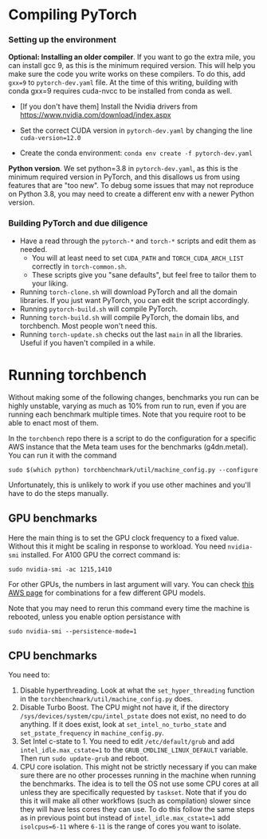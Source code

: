 # Compiling PyTorch

### Setting up the environment

**Optional: Installing an older compiler**.
If you want to go the extra mile, you can install gcc 9, as this is the minimum required version.
This will help you make sure the code you write works on these compilers.
To do this, add `gxx=9` to `pytorch-dev.yaml` file. At the time of this writing, building with conda
gxx=9 requires cuda-nvcc to be installed from conda as well.

- [If you don't have them] Install the Nvidia drivers from https://www.nvidia.com/download/index.aspx

- Set the correct CUDA version in `pytorch-dev.yaml` by changing the line `cuda-version=12.0`

- Create the conda environment: `conda env create -f pytorch-dev.yaml`

**Python version**. We set python=3.8 in `pytorch-dev.yaml`, as this is the minimum required version in PyTorch, and this disallows us from using features that are "too new".
To debug some issues that may not reproduce on Python 3.8, you may need to create a different env with a newer Python version.


### Building PyTorch and due diligence

- Have a read through the `pytorch-*` and `torch-*` scripts and edit them as needed.
  - You will at least need to set `CUDA_PATH` and `TORCH_CUDA_ARCH_LIST` correctly in `torch-common.sh`.
  - These scripts give you "sane defaults", but feel free to tailor them to your liking.
- Running `torch-clone.sh` will download PyTorch and all the domain libraries. If you just want PyTorch, you can edit the script accordingly.
- Running `pytorch-build.sh` will compile PyTorch.
- Running `torch-build.sh` will compile PyTorch, the domain libs, and torchbench. Most people won't need this.
- Running `torch-update.sh` checks out the last `main` in all the libraries. Useful if you haven't compiled in a while.


# Running torchbench

Without making some of the following changes, benchmarks you run can be highly unstable, varying as much as 10% from run to run, even if you are running each benchmark multiple times. Note that you require root to be able to enact most of them.

In the `torchbench` repo there is a script to do the configuration for a specific AWS instance that the Meta team uses for the benchmarks (g4dn.metal). You can run it with the command

```
sudo $(which python) torchbenchmark/util/machine_config.py --configure
```

Unfortunately, this is unlikely to work if you use other machines and you'll have to do the steps manually.

## GPU benchmarks

Here the main thing is to set the GPU clock frequency to a fixed value. Without this it might be scaling in response to workload. You need `nvidia-smi` installed. For A100 GPU the correct command is:

`sudo nvidia-smi -ac 1215,1410`

For other GPUs, the numbers in last argument will vary. You can check
[this AWS page](https://docs.amazonaws.cn/en_us/AWSEC2/latest/UserGuide/optimize_gpu.html) for combinations for a few different GPU models.

Note that you may need to rerun this command every time the machine is rebooted, unless you enable option persistance with

`sudo nvidia-smi --persistence-mode=1`

## CPU benchmarks

You need to:

1. Disable hyperthreading. Look at what the `set_hyper_threading` function in the `torchbenchmark/util/machine_config.py` does.
2. Disable Turbo Boost. The CPU might not have it, if the directory `/sys/devices/system/cpu/intel_pstate` does not exist, no need to do anything. If it does exist, look at `set_intel_no_turbo_state` and `set_pstate_frequency` in `machine_config.py`.
3. Set Intel c-state to 1. You need to edit `/etc/default/grub` and add `intel_idle.max_cstate=1` to the `GRUB_CMDLINE_LINUX_DEFAULT` variable. Then run `sudo update-grub` and reboot.
3. CPU core isolation. This might not be strictly necessary if you can make sure there are no other processes running in the machine when running the benchmarks. The idea is to tell the OS not use some CPU cores at all unless they are specifically requested by `taskset`. Note that if you do this it will make all other workflows (such as compilation) slower since they will have less cores they can use.  To do this follow the same steps as in previous point but instead of `intel_idle.max_cstate=1` add `isolcpus=6-11` where `6-11` is the range of cores you want to isolate.

